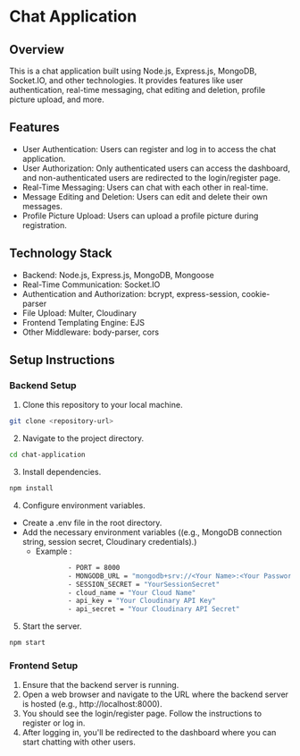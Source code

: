 # Chat Application

## Overview
This is a chat application built using Node.js, Express.js, MongoDB, Socket.IO, and other technologies. It provides features like user authentication, real-time messaging, chat editing and deletion, profile picture upload, and more.

## Features
- User Authentication: Users can register and log in to access the chat application.
- User Authorization: Only authenticated users can access the dashboard, and non-authenticated users are redirected to the login/register page.
- Real-Time Messaging: Users can chat with each other in real-time.
- Message Editing and Deletion: Users can edit and delete their own messages.
- Profile Picture Upload: Users can upload a profile picture during registration.

## Technology Stack
- Backend: Node.js, Express.js, MongoDB, Mongoose
- Real-Time Communication: Socket.IO
- Authentication and Authorization: bcrypt, express-session, cookie-parser
- File Upload: Multer, Cloudinary
- Frontend Templating Engine: EJS
- Other Middleware: body-parser, cors

## Setup Instructions

### Backend Setup

1. Clone this repository to your local machine.
```bash
git clone <repository-url>
```

2. Navigate to the project directory.
```bash
cd chat-application
```

3. Install dependencies.
```bash
npm install
```

4. Configure environment variables.
- Create a .env file in the root directory.
- Add the necessary environment variables ((e.g., MongoDB connection string, session secret, Cloudinary credentials).)
    - Example :
        ```bash
                - PORT = 8000
                - MONGODB_URL = "mongodb+srv://<Your Name>:<Your Password>@chat-app.xzstind.mongodb.net/Chat-App?retryWrites=true&w=majority&appName=Chat-App"
                - SESSION_SECRET = "YourSessionSecret"
                - cloud_name = "Your Cloud Name"
                - api_key = "Your Cloudinary API Key"
                - api_secret = "Your Cloudinary API Secret"
        ```

5. Start the server.
```bash
npm start
```

### Frontend Setup

1. Ensure that the backend server is running.
2. Open a web browser and navigate to the URL where the backend server is hosted (e.g., http://localhost:8000).
3. You should see the login/register page. Follow the instructions to register or log in.
4. After logging in, you'll be redirected to the dashboard where you can start chatting with other users.

